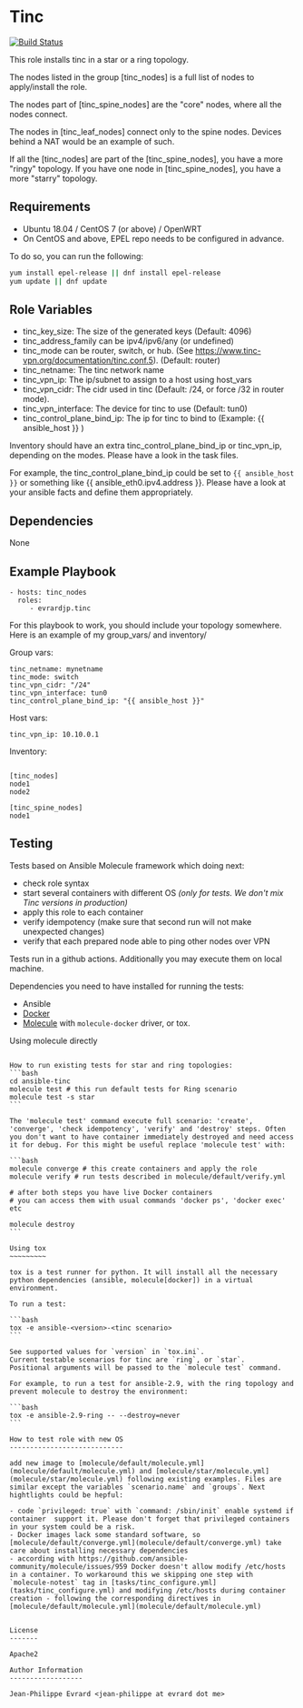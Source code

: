 Tinc
====

[![Build Status](https://travis-ci.org/evrardjp/ansible-tinc.svg?branch=master)](https://travis-ci.org/evrardjp/ansible-tinc)

This role installs tinc in a star or a ring topology.

The nodes listed in the group [tinc_nodes] is a full list of nodes to apply/install the role.

The nodes part of [tinc_spine_nodes] are the "core" nodes, where all the nodes connect.

The nodes in [tinc_leaf_nodes] connect only to the spine nodes.  Devices behind a NAT would be an example of such.

If all the [tinc_nodes] are part of the [tinc_spine_nodes], you have a more "ringy" topology. If you have one node in [tinc_spine_nodes], you have a more "starry" topology.

Requirements
------------

* Ubuntu 18.04 / CentOS 7 (or above) / OpenWRT
* On CentOS and above, EPEL repo needs to be configured in advance.

To do so, you can run the following:
```bash
yum install epel-release || dnf install epel-release
yum update || dnf update
```

Role Variables
--------------

* tinc_key_size: The size of the generated keys (Default: 4096)
* tinc_address_family can be ipv4/ipv6/any (or undefined)
* tinc_mode can be router, switch, or hub. (See https://www.tinc-vpn.org/documentation/tinc.conf.5). (Default: router)
* tinc_netname: The tinc network name
* tinc_vpn_ip: The ip/subnet to assign to a host using host_vars
* tinc_vpn_cidr: The cidr used in tinc (Default: /24, or force /32 in router mode).
* tinc_vpn_interface: The device for tinc to use (Default: tun0)
* tinc_control_plane_bind_ip: The ip for tinc to bind to (Example: {{ ansible_host }} )

Inventory should have an extra tinc_control_plane_bind_ip or tinc_vpn_ip,
depending on the modes. Please have a look in the task files.

For example, the tinc_control_plane_bind_ip could be set to
`{{ ansible_host }}` or something like {{ ansible_eth0.ipv4.address }}.
Please have a look at your ansible facts and define them appropriately.

Dependencies
------------

None

Example Playbook
----------------

    - hosts: tinc_nodes
      roles:
         - evrardjp.tinc

For this playbook to work, you should include your topology somewhere.
Here is an example of my group_vars/ and inventory/

Group vars:

    tinc_netname: mynetname
    tinc_mode: switch
    tinc_vpn_cidr: "/24"
    tinc_vpn_interface: tun0
    tinc_control_plane_bind_ip: "{{ ansible_host }}"

Host vars:

    tinc_vpn_ip: 10.10.0.1

Inventory:

```

[tinc_nodes]
node1
node2

[tinc_spine_nodes]
node1
```

Testing
-------

Tests based on Ansible Molecule framework which doing next:
- check role syntax
- start several containers with different OS <i>(only for tests. We don't mix Tinc versions in production)</i>
- apply this role to each container
- verify idempotency (make sure that second run will not make unexpected changes)
- verify that each prepared node able to ping other nodes over VPN

Tests run in a github actions. Additionally you may execute them on local machine.

Dependencies you need to have installed for running the tests:
- Ansible
- [Docker](https://docs.docker.com/engine/install/)
- [Molecule](https://molecule.readthedocs.io/en/latest/installation.html) with `molecule-docker` driver, or tox.

Using molecule directly
~~~~~~~~~~~~~~~~~~~~~~~

How to run existing tests for star and ring topologies:
```bash
cd ansible-tinc
molecule test # this run default tests for Ring scenario
molecule test -s star
```

The 'molecule test' command execute full scenario: 'create', 'converge', 'check idempotency', 'verify' and 'destroy' steps. Often you don't want to have container immediately destroyed and need access it for debug. For this might be useful replace 'molecule test' with:

```bash
molecule converge # this create containers and apply the role
molecule verify # run tests described in molecule/default/verify.yml

# after both steps you have live Docker containers
# you can access them with usual commands 'docker ps', 'docker exec' etc

molecule destroy
```

Using tox
~~~~~~~~~

tox is a test runner for python. It will install all the necessary python dependencies (ansible, molecule[docker]) in a virtual environment.

To run a test:

```bash
tox -e ansible-<version>-<tinc scenario>
```

See supported values for `version` in `tox.ini`.
Current testable scenarios for tinc are `ring`, or `star`.
Positional arguments will be passed to the `molecule test` command.

For example, to run a test for ansible-2.9, with the ring topology and prevent molecule to destroy the environment:

```bash
tox -e ansible-2.9-ring -- --destroy=never
```

How to test role with new OS
----------------------------

add new image to [molecule/default/molecule.yml](molecule/default/molecule.yml) and [molecule/star/molecule.yml](molecule/star/molecule.yml) following existing examples. Files are similar except the variables `scenario.name` and `groups`. Next hightlights could be hepful:

- code `privileged: true` with `command: /sbin/init` enable systemd if container  support it. Please don't forget that privileged containers in your system could be a risk.
- Docker images lack some standard software, so [molecule/default/converge.yml](molecule/default/converge.yml) take care about installing necessary dependencies
- according with https://github.com/ansible-community/molecule/issues/959 Docker doesn't allow modify /etc/hosts in a container. To workaround this we skipping one step with `molecule-notest` tag in [tasks/tinc_configure.yml](tasks/tinc_configure.yml) and modifying /etc/hosts during container creation - following the corresponding directives in [molecule/default/molecule.yml](molecule/default/molecule.yml)


License
-------

Apache2

Author Information
------------------

Jean-Philippe Evrard <jean-philippe at evrard dot me>
